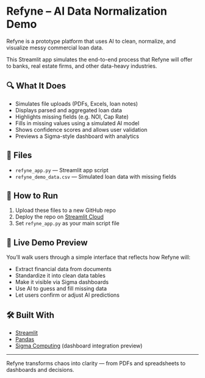 
# Refyne – AI Data Normalization Demo

Refyne is a prototype platform that uses AI to clean, normalize, and visualize messy commercial loan data.

This Streamlit app simulates the end-to-end process that Refyne will offer to banks, real estate firms, and other data-heavy industries.

## 🔍 What It Does

- Simulates file uploads (PDFs, Excels, loan notes)
- Displays parsed and aggregated loan data
- Highlights missing fields (e.g. NOI, Cap Rate)
- Fills in missing values using a simulated AI model
- Shows confidence scores and allows user validation
- Previews a Sigma-style dashboard with analytics

## 📂 Files

- `refyne_app.py` — Streamlit app script
- `refyne_demo_data.csv` — Simulated loan data with missing fields

## 🚀 How to Run

1. Upload these files to a new GitHub repo
2. Deploy the repo on [Streamlit Cloud](https://streamlit.io/cloud)
3. Set `refyne_app.py` as your main script file

## 👀 Live Demo Preview

You’ll walk users through a simple interface that reflects how Refyne will:
- Extract financial data from documents
- Standardize it into clean data tables
- Make it visible via Sigma dashboards
- Use AI to guess and fill missing data
- Let users confirm or adjust AI predictions

## 🛠 Built With

- [Streamlit](https://streamlit.io)
- [Pandas](https://pandas.pydata.org)
- [Sigma Computing](https://www.sigmacomputing.com) (dashboard integration preview)

---

Refyne transforms chaos into clarity — from PDFs and spreadsheets to dashboards and decisions.

